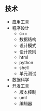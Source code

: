 ## 技术

- 应用工具
- 程序设计
  - c++
  - 数据结构
  - 设计模式
  - 设计原则
  - html
  - python
  - shell
  - 单元测试
- 数据科学
- 开发工具
  - 版本控制
  - uml
  - 编辑器
